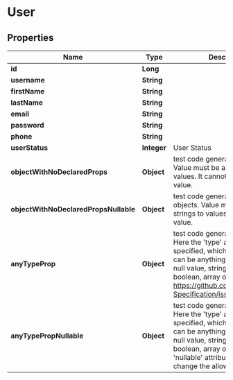 

# User


## Properties

| Name | Type | Description | Notes |
|------------ | ------------- | ------------- | -------------|
|**id** | **Long** |  |  [optional] |
|**username** | **String** |  |  [optional] |
|**firstName** | **String** |  |  [optional] |
|**lastName** | **String** |  |  [optional] |
|**email** | **String** |  |  [optional] |
|**password** | **String** |  |  [optional] |
|**phone** | **String** |  |  [optional] |
|**userStatus** | **Integer** | User Status |  [optional] |
|**objectWithNoDeclaredProps** | **Object** | test code generation for objects Value must be a map of strings to values. It cannot be the &#39;null&#39; value. |  [optional] |
|**objectWithNoDeclaredPropsNullable** | **Object** | test code generation for nullable objects. Value must be a map of strings to values or the &#39;null&#39; value. |  [optional] |
|**anyTypeProp** | **Object** | test code generation for any type Here the &#39;type&#39; attribute is not specified, which means the value can be anything, including the null value, string, number, boolean, array or object. See https://github.com/OAI/OpenAPI-Specification/issues/1389 |  [optional] |
|**anyTypePropNullable** | **Object** | test code generation for any type Here the &#39;type&#39; attribute is not specified, which means the value can be anything, including the null value, string, number, boolean, array or object. The &#39;nullable&#39; attribute does not change the allowed values. |  [optional] |



